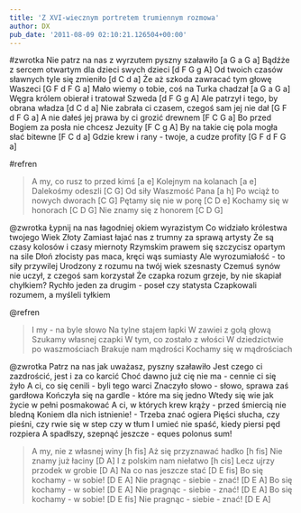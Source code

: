 ```yaml
---
title: 'Z XVI-wiecznym portretem trumiennym rozmowa'
author: DX
pub_date: '2011-08-09 02:10:21.126504+00:00'
---
```


#zwrotka
Nie patrz na nas z wyrzutem pyszny szaławiło [a G a G a]
Bądźże z sercem otwartym dla dzieci swych dzieci [d F G g A]
Od twoich czasów sławnych tyle się zmieniło [d C d a]
Że aż szkoda zawracać tym głowę Waszeci [G F d F G a]
Mało wiemy o tobie, coś na Turka chadzał [a G a G a]
Węgra królem obierał i tratował Szweda [d F G g A]
Ale patrzył i tego, by obrana władza [d C d a]
Nie zabrała ci czasem, czegoś sam jej nie dał [G F d F G a]
A nie dałeś jej prawa by ci grozić drewnem [F C G a]
Bo przed Bogiem za posła nie chcesz Jezuity [F C g A]
By na takie cię pola mogła słać bitewne [F C d a]
Gdzie krew i rany - twoje, a cudze profity [G F d F G a]

#refren
>A my, co rusz to przed kimś [a e]
>Kolejnym na kolanach [a e]
>Dalekośmy odeszli [C G]
>Od siły Waszmość Pana [a h]
>Po wciąż to nowych dworach [C G]
>Pętamy się nie w porę [C D e]
>Kochamy się w honorach [C D G]
>Nie znamy się z honorem [C D G]

@zwrotka
Łypnij na nas łagodniej okiem wyrazistym
Co widziało królestwa twojego Wiek Złoty
Zamiast łajać nas z trumny za sprawą artysty
Że są czasy kolosów i czasy miernoty
Rzymskim prawem się szczycisz opartym na sile
Dłoń złocisty pas maca, kręci wąs sumiasty
Ale wyrozumiałość - to siły przywilej
Urodzony z rozumu na twój wiek szesnasty
Czemuś synów nie uczył, z czegoś sam korzystał
Że czapka rozum grzeje, by nie skapiał chyłkiem?
Rychło jeden za drugim - poseł czy statysta
Czapkowali rozumem, a myśleli tyłkiem

@refren
>I my - na byle słowo
>Na tylne stajem łapki
>W zawiei z gołą głową
>Szukamy własnej czapki
>W tym, co zostało z włości
>W dziedzictwie po waszmościach
>Brakuje nam mądrości
>Kochamy się w mądrościach

@zwrotka
Patrz na nas jak uważasz, pyszny szaławiło
Jest czego ci zazdrościć, jest i za co karcić
Choć dawno już cię nie ma - cennie ci się żyło
A ci, co się cenili - byli tego warci
Znaczyło słowo - słowo, sprawa zaś gardłowa
Kończyła się na gardle - które ma się jedno
Wtedy się wie jak życie w pełni posmakować
A ci, w których krew krąży - przed śmiercią nie bledną
Koniem dla nich istnienie! - Trzeba znać ogiera
Pięści słucha, czy pieśni, czy rwie się w step czy w tłum
I umieć nie spaść, kiedy piersi pęd rozpiera
A spadłszy, szepnąć jeszcze - eques polonus sum!

>A my, nie z własnej winy [h fis]
>Aż się przyznawać hadko [h fis]
>Nie znamy już łaciny [D A]
>I z polskim nam niełatwo [h cis]
>Lecz ujrzy przodek w grobie [D A]
>Na co nas jeszcze stać [D E fis]
>Bo się kochamy - w sobie! [D E A]
>Nie pragnąc - siebie - znać! [D E A]
>Bo się kochamy - w sobie! [D E A]
>Nie pragnąc - siebie - znać! [D E A]
>Bo się kochamy - w sobie! [D E fis]
>Nie pragnąc - siebie - znać! [D E A]